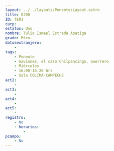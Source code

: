 ```yaml
---
layout: ../../layouts/PonentesLayout.astro
title: EJ00
ID: TE01
curp: 
estatus: Uno
nombre: Tulio Ismael Estrada Apatiga
grado: Mtro.
datosextranjero:
    - 
tags:
    - Ponente
    - Gaviones, el caso Chilpancingo, Guerrero
    - Miércoles
    - 16:00-16:20 hrs
    - Sala COLIMA-CAMPECHE
act2: 
    - 
act3: 
    - 
act4: 
    - 
act5: 
    - 
registro:
    - No
    - horarios:
        -
pcampo:
    - No
---
```

